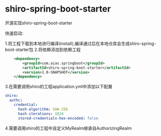# shiro-spring-boot-starter
开源实现shiro-spring-boot-starter

快速启动:

1.将工程下载到本地进行编译(install),编译通过后在本地仓库会生成shiro-spring-boot-starter包
2.将依赖添加到依赖工程

```xml
 	<dependency>
        <groupId>com.aias.springboot</groupId>
        <artifactId>shiro-spring-boot-starter</artifactId>
        <version>1.0-SNAPSHOT</version>
  	</dependency>
```

3.在需要调用shiro的工程application.yml中添加以下配置

```yml
shiro:
  authc:
    credential:
      hash-algorithm: SHA-256
      hash-iterations: 1024
      stored-credentials-hex-encoded: false

```

 4.需要调用shiro的工程中自定义MyRealm继承自AuthorizingRealm

